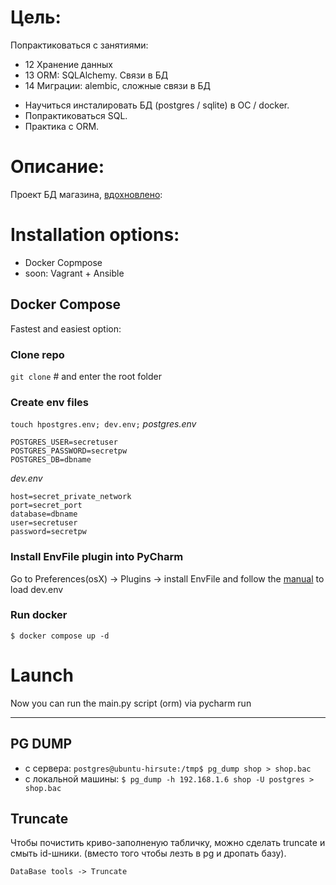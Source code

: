 # Цель:

Попрактиковаться с занятиями:
- 12 Хранение данных
- 13 ORM: SQLAlchemy. Связи в БД
- 14 Миграции: alembic, сложные связи в БД

* Научиться инсталировать БД (postgres / sqlite) в ОС / docker. 
* Попрактиковаться SQL.
* Практика с ORM.

# Описание:

Проект БД магазина, [вдохновлено](https://www.youtube.com/watch?v=WpojDncIWOw):   

# Installation options:
- Docker Copmpose
- soon: Vagrant + Ansible 

## Docker Compose
Fastest and easiest option:
### Clone repo
`git clone` # and enter the root folder
### Create env files
`touch hpostgres.env; dev.env;`
*postgres.env*
```
POSTGRES_USER=secretuser
POSTGRES_PASSWORD=secretpw
POSTGRES_DB=dbname
```
*dev.env*
```
host=secret_private_network
port=secret_port
database=dbname
user=secretuser
password=secretpw
```
### Install EnvFile plugin into PyCharm
Go to Preferences(osX) -> Plugins -> install EnvFile and follow the [manual](https://plugins.jetbrains.com/plugin/7861-envfile) to load dev.env
### Run docker
`$ docker compose up -d`
# Launch
Now you can run the main.py script (orm) via pycharm run
_____
## PG DUMP
- с сервера: `postgres@ubuntu-hirsute:/tmp$ pg_dump shop > shop.bac`
- с локальной машины: `$ pg_dump -h 192.168.1.6 shop -U postgres > shop.bac`
## Truncate
Чтобы почистить криво-заполненую табличку, можно сделать truncate и смыть id-шники. (вместо того чтобы лезть в pg и дропать базу).

`DataBase tools -> Truncate`